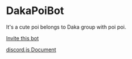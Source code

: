 # DakaPoiBot
It's a cute poi belongs to Daka group with poi poi.

[Invite this bot](https://discordapp.com/oauth2/authorize?client_id=464687748242997248&scope=bot)

[discord.js Document](https://discord.js.org/#/docs/main/stable/general/welcome)
